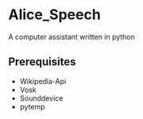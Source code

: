 # Alice_Speech
A computer assistant written in python

## Prerequisites
  * Wikipedia-Api
  * Vosk
  * Sounddevice
  * pytemp

